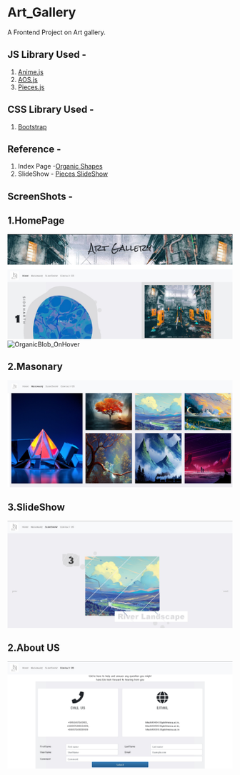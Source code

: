 # Art_Gallery

A Frontend Project on Art gallery.

## JS Library Used -
1. [Anime.js](https://animejs.com/)
2. [AOS.js](https://michalsnik.github.io/aos/)
3. [Pieces.js](https://github.com/lmgonzalves/pieces)

## CSS Library Used -
1.  [Bootstrap](https://getbootstrap.com)

## Reference -

1. Index Page -[Organic Shapes](https://tympanus.net/codrops/2017/09/19/organic-shape-morph-ideas/)
2. SlideShow - [Pieces SlideShow](https://tympanus.net/codrops/2018/02/21/animated-fragment-slideshow/)

## ScreenShots -

## 1.HomePage
![OrganicBlob](/.ss/ss1.jpg)
![OrganicBlob_OnHover](/.ss/ss2/jpg)

## 2.Masonary
![Masonary_Gallery](/.ss/ss3.jpg)

## 3.SlideShow
![Masonary_Gallery](/.ss/ss4.jpg)

## 2.About US
![Masonary_Gallery](/.ss/ss5.jpg)
